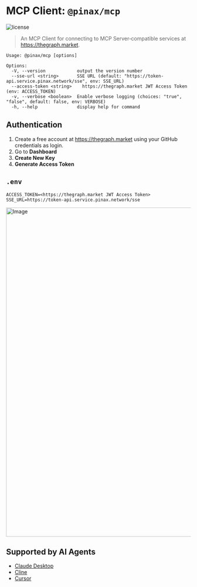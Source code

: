 # MCP Client: `@pinax/mcp`

![license](https://img.shields.io/github/license/pinax-network/pinax-mcp)

> An MCP Client for connecting to MCP Server‐compatible services at https://thegraph.market.

```console
Usage: @pinax/mcp [options]

Options:
  -V, --version            output the version number
  --sse-url <string>       SSE URL (default: "https://token-api.service.pinax.network/sse", env: SSE_URL)
  --access-token <string>    https://thegraph.market JWT Access Token (env: ACCESS_TOKEN)
  -v, --verbose <boolean>  Enable verbose logging (choices: "true", "false", default: false, env: VERBOSE)
  -h, --help               display help for command
```

## Authentication

1. Create a free account at https://thegraph.market using your GitHub credentials as login.
2. Go to **Dashboard**
3. **Create New Key**
4. **Generate Access Token**

## `.env`

```env
ACCESS_TOKEN=<https://thegraph.market JWT Access Token>
SSE_URL=https://token-api.service.pinax.network/sse
```

<img width="896" alt="Image" src="https://github.com/user-attachments/assets/43c0e662-5e30-4b7d-87a0-884d6105b6a3" />

## Supported by AI Agents

- [Claude Desktop](https://beta.docs.pinax.network/mcp/claude)
- [Cline](https://beta.docs.pinax.network/mcp/cline)
- [Cursor](https://beta.docs.pinax.network/mcp/cursor)
